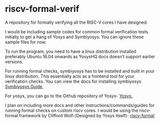 # riscv-formal-verif
A repository for formally verifying all the RISC-V cores I have designed.

I would be including sample codes for common formal verification tests initially to get a hang of Yosys and Symbiyosys. You can ignore these sample files for now. 

To run the program, you need to have a linux distribution installed preferably Ubuntu 16.04 onwards as YosysHQ docs doesn't support earlier versions. 

For running formal checks, symbiyosys has to be installed and built in your linux distribution. This essentially acts as a frontend tool for your verification checks. 
You can view the docs for installing symbiyosys [Symbiyosys Guide,](https://symbiyosys.readthedocs.io/en/latest/install.html)

For yosys, you can go to the Github repository of Yosys- [Yosys.](https://github.com/YosysHQ/yosys)

I plan on including more docs and other instructions/commands/guides for running formal checks on custom riscv cores. I would be using the riscv-formal framework by Clifford Wolf-(Designed by Yosys itself)- [riscv-formal](https://github.com/YosysHQ/riscv-formal)
